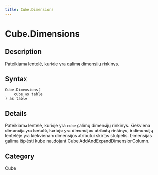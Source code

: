 ```yaml
---
title: Cube.Dimensions
---
```


# Cube.Dimensions


## Description

Pateikiama lentelė, kurioje yra galimų dimensijų rinkinys.


## Syntax

```powerquery
Cube.Dimensions(
    cube as table
) as table
```


## Details

Pateikiama lentelė, kurioje yra <code>cube</code> galimų dimensijų rinkinys. Kiekviena dimensija yra lentelė, kurioje yra dimensijos atributų rinkinys, ir dimensijų lentelėje yra kiekvienam dimensijos atributui skirtas stulpelis. Dimensijas galima išplėsti kube naudojant Cube.AddAndExpandDimensionColumn. 



## Category
Cube
